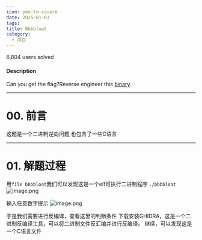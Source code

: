 ```yaml
---
icon: pen-to-square
date: 2025-01-03
tags: 
title: Bbbbloat
category:
  - 项目
---
```

6,804 users solved
#### Description

Can you get the flag?Reverse engineer this [binary](https://artifacts.picoctf.net/c/46/bbbbloat).

----
# 00. 前言
这题是一个二进制逆向问题,也包含了一些C语言

----
# 01. 解题过程
用`file bbbbloat`我们可以发现这是一个elf可执行二进制程序
`./bbbbloat`
![image.png](https://cdn.jsdelivr.net/gh/fakeppa/blog-img/20250110231903.png)

输入任意数字提示
![image.png](https://cdn.jsdelivr.net/gh/fakeppa/blog-img/20250110231950.png)

于是我们需要进行反编译，查看这里的判断条件
下载安装GHIDRA，这是一个二进制反编译工具，可以将二进制文件反汇编并进行反编译。
继续，可以发现这是一个C语言文件
